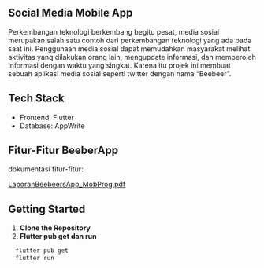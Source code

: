 ## Social Media Mobile App
Perkembangan teknologi berkembang begitu pesat, media sosial merupakan salah satu contoh dari perkembangan teknologi yang ada pada saat ini. Penggunaan media sosial dapat memudahkan masyarakat melihat aktivitas yang dilakukan orang lain, mengupdate informasi, dan memperoleh informasi dengan waktu yang singkat. Karena itu projek ini membuat sebuah aplikasi media sosial seperti twitter dengan nama “Beebeer”.

## Tech Stack
- Frontend: Flutter
- Database: AppWrite

## Fitur-Fitur BeeberApp
dokumentasi fitur-fitur:


[LaporanBeebeersApp_MobProg.pdf](https://github.com/fennyjong/beebeer_app2/files/13331273/LaporanBeebeersApp_MobProg.pdf)

## Getting Started
1. **Clone the Repository**
2. **Flutter pub get dan run**
```bash
  flutter pub get
  flutter run
```
